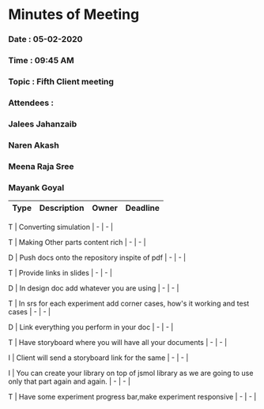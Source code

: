 # Minutes of Meeting

### Date : 05-02-2020
### Time : 09:45 AM
### Topic : Fifth Client meeting
### Attendees : 
### Jalees Jahanzaib
### Naren Akash 
### Meena Raja Sree
### Mayank Goyal

Type |      Description 	     | Owner | Deadline
---- |      -----------		     |  ---  |   ----

T | Converting simulation |  -   |   -   |

T | Making Other parts content rich |  -  |  -  |

D | Push docs onto the repository inspite of pdf |  -  |  -  |

T | Provide links in slides |  -  |  -  |

D | In design doc add whatever you are using |  -  |  -  |

T | In srs for each experiment add corner cases, how's it working and test cases |  -  |  -  |

D | Link everything you perform in your doc |  -   |   -  |

T | Have storyboard where you will have all your documents |  -  |  -  |

I | Client will send a storyboard link for the same |  -  |  -  |

I | You can create your library on top of jsmol library as we are going to use only that part again and again. |  -  |  -  |

T | Have some experiment progress bar,make experiment responsive |  -  |  -  |